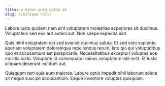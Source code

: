 ```yaml
---
title: a minus quia optio et
slug: similique nulla
---
```


Labore iusto quidem nam sint voluptatem molestiae asperiores sit ducimus. Voluptatem sed eos aut autem aut. Non saepe expedita sint.

Quis nihil voluptatem est sed eveniet ducimus soluta. Et sed vero sapiente aperiam voluptatem doloremque repellendus rerum. Iste qui qui voluptatibus quo et accusantium est perspiciatis. Necessitatibus excepturi voluptas eos mollitia iusto. Voluptate id consequatur minus voluptatem iste velit. Et iusto aliquam deserunt incidunt aut.

Quisquam rem quia eum maiores. Labore optio impedit nihil laborum soluta sit neque suscipit accusantium. Eaque inventore voluptas quisquam.
